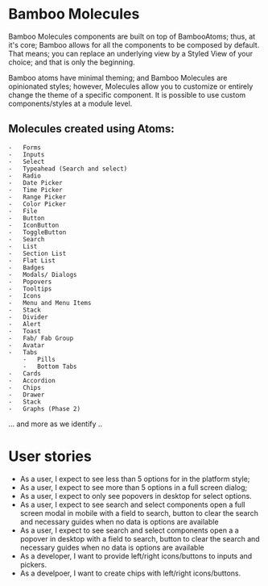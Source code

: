 # Bamboo Molecules

Bamboo Molecules components are built on top of BambooAtoms; thus, at it's core; Bamboo allows for all the components to be composed by default. That means; you can replace an underlying view by a Styled View of your choice; and that is only the beginning.

Bamboo atoms have minimal theming; and Bamboo Molecules are opinionated styles; however, Molecules allow you to customize or entirely change the theme of a specific component. It is possible to use custom components/styles at a module level.


## Molecules created using Atoms:
    -   Forms
    -   Inputs
    -   Select
    -   Typeahead (Search and select)
    -   Radio
    -   Date Picker
    -   Time Picker
    -   Range Picker
    -   Color Picker
    -   File
    -   Button
    -   IconButton
    -   ToggleButton
    -   Search
    -   List
    -   Section List
    -   Flat List
    -   Badges
    -   Modals/ Dialogs
    -   Popovers
    -   Tooltips
    -   Icons
    -   Menu and Menu Items
    -   Stack
    -   Divider
    -   Alert
    -   Toast
    -   Fab/ Fab Group
    -   Avatar
    -   Tabs
        -   Pills
        -   Bottom Tabs
    -   Cards
    -   Accordion
    -   Chips
    -   Drawer
    -   Stack
    -   Graphs (Phase 2)

... and more as we identify ..


# User stories
- As a user, I expect to see less than 5 options for in the platform style;
- As a user, I expect to see more than 5 options in a full screen dialog;
- As a user, I expect to only see popovers in desktop for select options.
- As a user, I expect to see search and select components open a full screen modal in mobile with a field to search, button to clear the search and necessary guides when no data is options are available
- As a user, I expect to see search and select components open a a popover in desktop with a field to search, button to clear the search and necessary guides when no data is options are available
- As a developer, I want to provide left/right icons/buttons to inputs and pickers.
- As a develpoer, I want to create chips with left/right icons/buttons.